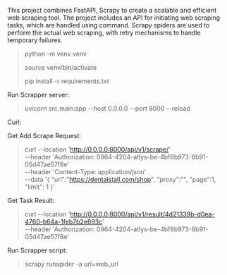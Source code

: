 This project combines FastAPI, Scrapy to create a scalable and efficient web scraping tool.
The project includes an API for initiating web scraping tasks, which are handled using command. Scrapy spiders are used to perform the actual web scraping, with retry mechanisms to handle temporary failures.


>python -m venv venv
> 
>source venv/bin/activate
> 
>pip install -r requirements.txt

Run Scrapper server:
> uvicorn src.main:app --host 0.0.0.0 --port 8000 --reload 
> 
Curl: 

Get Add Scrape Request: 
> curl --location 'http://0.0.0.0:8000/api/v1/scrape/' \
--header 'Authorization: 0964-4204-atlys-be-4bf8b973-8b91-05d47ae57f8e' \
--header 'Content-Type: application/json' \
--data '{
	"url":"https://dentalstall.com/shop",
	"proxy":"",
	"page":1, 
	"limit": 1
}' 

Get Task Result: 
> curl --location 'http://0.0.0.0:8000/api/v1/result/4d21339b-d0ea-4760-b64a-1feb7b2e693c' \
--header 'Authorization: 0964-4204-atlys-be-4bf8b973-8b91-05d47ae57f8e'
> 
 
Run Scrapper script:
>  scrapy runspider <scrapping file path> -a url=web_url